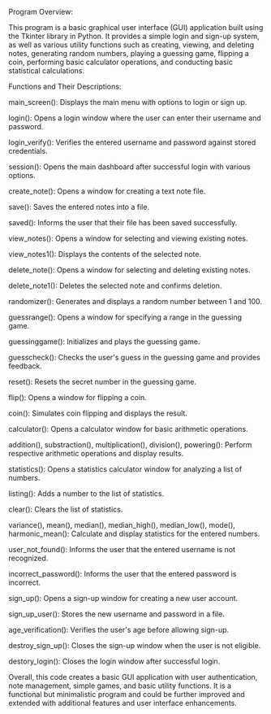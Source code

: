 Program Overview:

This program is a basic graphical user interface (GUI) application built using the Tkinter library in Python. It provides a simple login and sign-up system, as well as various utility functions such as creating, viewing, and deleting notes, generating random numbers, playing a guessing game, flipping a coin, performing basic calculator operations, and conducting basic statistical calculations.

Functions and Their Descriptions:

main_screen(): Displays the main menu with options to login or sign up.

login(): Opens a login window where the user can enter their username and password.

login_verify(): Verifies the entered username and password against stored credentials.

session(): Opens the main dashboard after successful login with various options.

create_note(): Opens a window for creating a text note file.

save(): Saves the entered notes into a file.

saved(): Informs the user that their file has been saved successfully.

view_notes(): Opens a window for selecting and viewing existing notes.

view_notes1(): Displays the contents of the selected note.

delete_note(): Opens a window for selecting and deleting existing notes.

delete_note1(): Deletes the selected note and confirms deletion.

randomizer(): Generates and displays a random number between 1 and 100.

guessrange(): Opens a window for specifying a range in the guessing game.

guessinggame(): Initializes and plays the guessing game.

guesscheck(): Checks the user's guess in the guessing game and provides feedback.

reset(): Resets the secret number in the guessing game.

flip(): Opens a window for flipping a coin.

coin(): Simulates coin flipping and displays the result.

calculator(): Opens a calculator window for basic arithmetic operations.

addition(), substraction(), multiplication(), division(), powering(): Perform respective arithmetic operations and display results.

statistics(): Opens a statistics calculator window for analyzing a list of numbers.

listing(): Adds a number to the list of statistics.

clear(): Clears the list of statistics.

variance(), mean(), median(), median_high(), median_low(), mode(), harmonic_mean(): Calculate and display statistics for the entered numbers.

user_not_found(): Informs the user that the entered username is not recognized.

incorrect_password(): Informs the user that the entered password is incorrect.

sign_up(): Opens a sign-up window for creating a new user account.

sign_up_user(): Stores the new username and password in a file.

age_verification(): Verifies the user's age before allowing sign-up.

destroy_sign_up(): Closes the sign-up window when the user is not eligible.

destory_login(): Closes the login window after successful login.

Overall, this code creates a basic GUI application with user authentication, note management, simple games, and basic utility functions. It is a functional but minimalistic program and could be further improved and extended with additional features and user interface enhancements.
